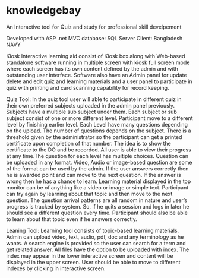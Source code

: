 # knowledgebay
An Interactive tool for Quiz and study for professional skill develpement 

Developed with ASP .net MVC 
database: SQL Server
Client: Bangladesh NAVY

Kiosk Interactive learning aid consist of Kiosk box along with Web-based standalone software running in multiple screen with kiosk full 
screen mode where each screen has its own content defined by the admin and with outstanding user interface. Software also have an Admin 
panel for update delete and edit quiz and learning materials and a user panel to participate in quiz with printing and card scanning 
capability for record keeping.

Quiz Tool: In the quiz tool user will able to participate in different quiz in their own preferred subjects uploaded in the admin panel 
previously. Subjects have a multiple sub subject under them. Each subject or sub subject consist of one or more different level. 
Participant move to a different level by finishing earlier level. Each Level have many questions depending on the upload. The number 
of questions depends on the subject. There is a threshold given by the administrator so the participant can get a printed certificate 
upon completion of that number. The idea is to show the certificate to the DO and be recorded. All user is able to view their progress 
at any time.The question for each level has multiple choices. Question can be uploaded in any format. Video, Audio or image-based question 
are some of the format can be used by the admin. If the user answers correctly then he is awarded point and can move to the next question. 
If the answer is wrong then he has a chance to learn. Learning material displayed in the top monitor can be of anything like a video or 
image or simple text. Participant can try again by learning about that topic and then move to the next question. The question arrival 
patterns are all random in nature and user’s progress is tracked by system. So, if he quits a session and logs in later he should see a 
different question every time. Participant should also be able to learn about that topic even if he answers correctly.

Leaning Tool: Learning tool consists of topic-based learning materials. Admin can upload video, text, audio, pdf, doc and any terminology 
as he wants. A search engine is provided so the user can search for a term and get related answer. All files have the option to be 
uploaded with index. The index may appear in the lower interactive screen and content will be displayed in the upper screen. User 
should be able to move to different indexes by clicking in interactive screen.


